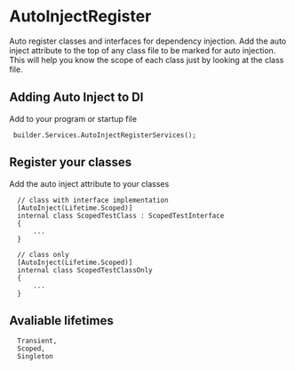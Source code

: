 # AutoInjectRegister
Auto register classes and interfaces for dependency injection. Add the auto inject attribute to the top of any class file to be marked for auto injection. This will help you know the scope of each class just by looking at the class file.

## Adding Auto Inject to DI

Add to your program or startup file

  ```c-sharp
   builder.Services.AutoInjectRegisterServices();
  ```

## Register your classes

Add the auto inject attribute to your classes

  ```c-sharp
    // class with interface implementation
    [AutoInject(Lifetime.Scoped)]
    internal class ScopedTestClass : ScopedTestInterface
    {
        ...
    }

    // class only
    [AutoInject(Lifetime.Scoped)]
    internal class ScopedTestClassOnly
    {
        ...
    }
  ```

## Avaliable lifetimes

  ```c-sharp
    Transient,
    Scoped,
    Singleton
  ```